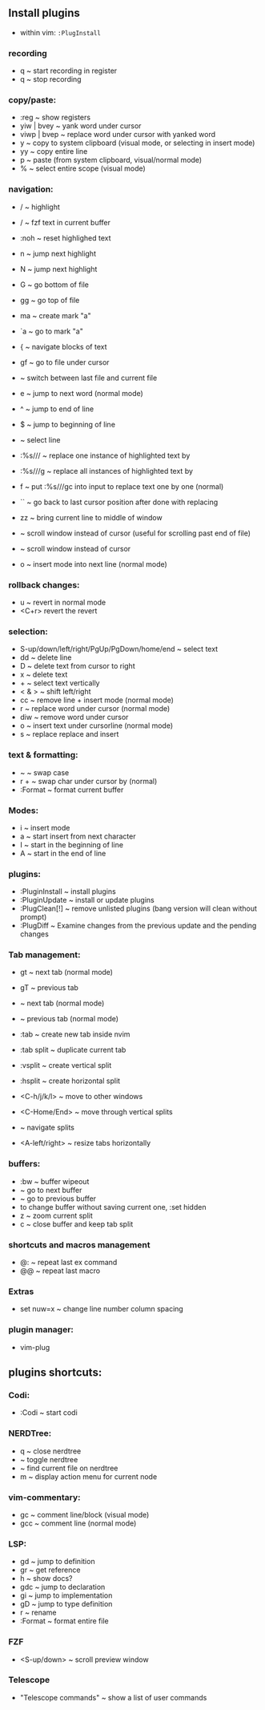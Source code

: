 ## Install plugins

- within vim: `:PlugInstall`

### recording

- q<register> ~ start recording in register
- q ~ stop recording

### copy/paste:

- :reg ~ show registers
- yiw | bvey ~ yank word under cursor
- viwp | bvep ~ replace word under cursor with yanked word
- y ~ copy to system clipboard (visual mode, or selecting in insert mode)
- yy ~ copy entire line
- p ~ paste (from system clipboard, visual/normal mode)
- % ~ select entire scope (visual mode)

### navigation:

- / ~ highlight <text>
- <Leader>/ ~ fzf text in current buffer
- :noh ~ reset highlighed text
- n ~ jump next highlight
- N ~ jump next highlight
- G ~ go bottom of file
- gg ~ go top of file
- ma ~ create mark "a"
- \`a ~ go to mark "a"
- { ~ navigate blocks of text
- <Leader>gf ~ go to file under cursor
- <C-6> ~ switch between last file and current file
- e ~ jump to next word (normal mode)
- ^ ~ jump to end of line
- $ ~ jump to beginning of line
- <Shift-v> ~ select line

- :%s//<replace>/ ~ replace one instance of highlighted text by <replace>
- :%s//<replace>/g ~ replace all instances of highlighted text by <replace>
- <Leader>f ~ put :%s/<match>/<replace>/gc into input to replace text one by one (normal)
- \`\` ~ go back to last cursor position after done with replacing

- zz ~ bring current line to middle of window
- <Ctrl-e> ~ scroll window instead of cursor (useful for scrolling past end of file)
- <Ctrl-y> ~ scroll window instead of cursor

- o ~ insert mode into next line (normal mode)

### rollback changes:

- u ~ revert in normal mode
- <C+r> revert the revert

### selection:

- S-up/down/left/right/PgUp/PgDown/home/end ~ select text
- dd ~ delete line
- D ~ delete text from cursor to right
- x ~ delete text
- <C-v> + <S-arrow> ~ select text vertically
- < & > ~ shift left/right
- cc ~ remove line + insert mode (normal mode)
- r ~ replace word under cursor (normal mode)
- diw ~ remove word under cursor
- o ~ insert text under cursorline (normal mode)
- s ~ replace replace and insert

### text & formatting:

- ~ ~ swap case
- r + <char> ~ swap char under cursor by <char> (normal)
- :Format ~ format current buffer

### Modes:

- i ~ insert mode
- a ~ start insert from next character
- I ~ start in the beginning of line
- A ~ start in the end of line

### plugins:

- :PluginInstall ~ install plugins
- :PluginUpdate ~ install or update plugins
- :PlugClean[!] ~ remove unlisted plugins (bang version will clean without prompt)
- :PlugDiff ~ Examine changes from the previous update and the pending changes

### Tab management:

- gt ~ next tab (normal mode)
- gT ~ previous tab
- <TAB> ~ next tab (normal mode)
- <S-TAB> ~ previous tab (normal mode)

- :tab <file> ~ create new tab inside nvim
- :tab split ~ duplicate current tab
- :vsplit ~ create vertical split
- :hsplit ~ create horizontal split
- <C-h/j/k/l> ~ move to other windows
- <C-Home/End> ~ move through vertical splits
- <C-W-arrows> ~ navigate splits
- <A-left/right> ~ resize tabs horizontally

### buffers:

- :bw ~ buffer wipeout
- <Tab> ~ go to next buffer
- <S-Tab> ~ go to previous buffer
- to change buffer without saving current one, :set hidden
- <Leader>z ~ zoom current split
- <Leader>c ~ close buffer and keep tab split

### shortcuts and macros management

- @: ~ repeat last ex command
- @@ ~ repeat last macro

### Extras

- set nuw=x ~ change line number column spacing

### plugin manager:

- vim-plug

## plugins shortcuts:

### Codi:

- :Codi ~ start codi

### NERDTree:

- q ~ close nerdtree
- <C-t> ~ toggle nerdtree
- <C-f> ~ find current file on nerdtree
- m ~ display action menu for current node

### vim-commentary:

- gc ~ comment line/block (visual mode)
- gcc ~ comment line (normal mode)

### LSP:

- <Leader>gd ~ jump to definition
- <Leader>gr ~ get reference
- <Leader>h ~ show docs?
- <Leader>gdc ~ jump to declaration
- <Leader>gi ~ jump to implementation
- <Leader>gD ~ jump to type definition
- <Leader>r ~ rename
- :Format ~ format entire file

### FZF

- <S-up/down> ~ scroll preview window

### Telescope

- "Telescope commands" ~ show a list of user commands 
